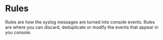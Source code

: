 # Rules

Rules are how the syslog messages are turned into console events. Rules are where you can discard, deduplicate or modify the events that appear in you console. 

